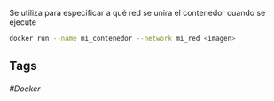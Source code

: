 Se utiliza para especificar a qué red se unira el contenedor cuando se ejecute

```bash
docker run --name mi_contenedor --network mi_red <imagen>
```

## Tags

###### #Docker
